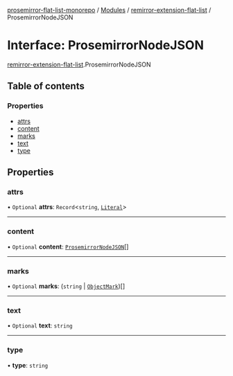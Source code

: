 [prosemirror-flat-list-monorepo](../README.md) / [Modules](../modules.md) / [remirror-extension-flat-list](../modules/remirror_extension_flat_list.md) / ProsemirrorNodeJSON

# Interface: ProsemirrorNodeJSON

[remirror-extension-flat-list](../modules/remirror_extension_flat_list.md).ProsemirrorNodeJSON

## Table of contents

### Properties

- [attrs](remirror_extension_flat_list.ProsemirrorNodeJSON.md#attrs)
- [content](remirror_extension_flat_list.ProsemirrorNodeJSON.md#content)
- [marks](remirror_extension_flat_list.ProsemirrorNodeJSON.md#marks)
- [text](remirror_extension_flat_list.ProsemirrorNodeJSON.md#text)
- [type](remirror_extension_flat_list.ProsemirrorNodeJSON.md#type)

## Properties

### attrs

• `Optional` **attrs**: `Record`<`string`, [`Literal`](../modules/remirror_extension_flat_list.md#literal)\>

___

### content

• `Optional` **content**: [`ProsemirrorNodeJSON`](remirror_extension_flat_list.ProsemirrorNodeJSON.md)[]

___

### marks

• `Optional` **marks**: (`string` \| [`ObjectMark`](remirror_extension_flat_list.ObjectMark.md))[]

___

### text

• `Optional` **text**: `string`

___

### type

• **type**: `string`
